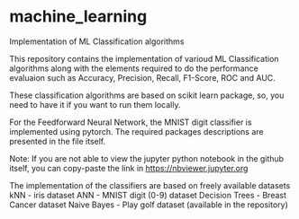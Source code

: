 # machine_learning
Implementation of ML Classification algorithms

This repository contains the implementation of varioud ML Classification algorithms along with the elements required to do the performance evaluaion such as Accuracy, Precision, Recall, F1-Score, ROC and AUC.

These classification algorithms are based on scikit learn package, so, you need to have it if you want to run them locally.

For the Feedforward Neural Network, the MNIST digit classifier is implemented using pytorch. The required packages descriptions are presented in the file itself.

Note: If you are not able to view the jupyter python notebook in the github itself, you can copy-paste the link in https://nbviewer.jupyter.org

The implementation of the classifiers are based on freely available datasets
kNN - iris dataset
ANN - MNIST digit (0-9) dataset
Decision Trees - Breast Cancer dataset
Naive Bayes - Play golf dataset (available in the repository)
